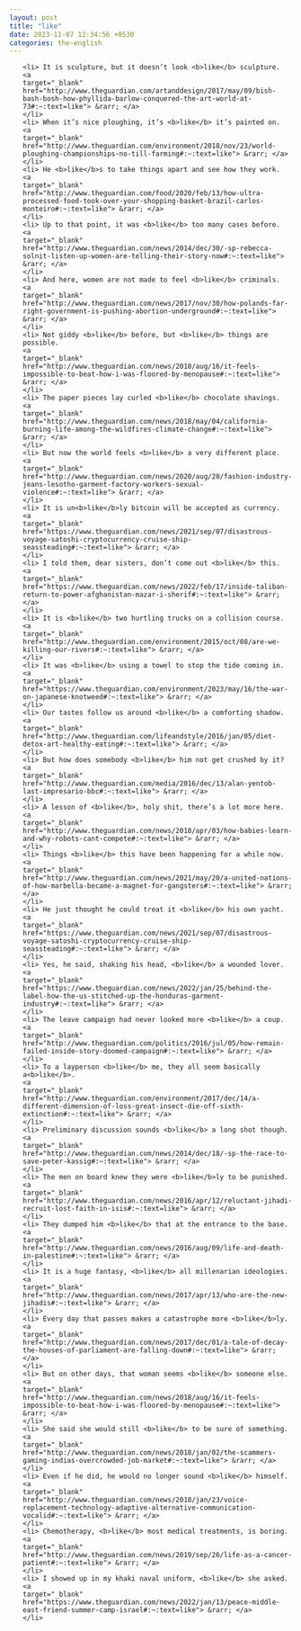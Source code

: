 ```yaml
---
layout: post
title: "like"
date: 2023-11-07 12:34:56 +0530
categories: the-english
---
```

<ol>

    <li> It is sculpture, but it doesn’t look <b>like</b> sculpture.
    <a 
    target="_blank" 
    href="http://www.theguardian.com/artanddesign/2017/may/09/bish-bash-bosh-how-phyllida-barlow-conquered-the-art-world-at-73#:~:text=like"> &rarr; </a>
    </li>
    <li> When it’s nice ploughing, it’s <b>like</b> it’s painted on.
    <a 
    target="_blank" 
    href="http://www.theguardian.com/environment/2018/nov/23/world-ploughing-championships-no-till-farming#:~:text=like"> &rarr; </a>
    </li>
    <li> He <b>like</b>s to take things apart and see how they work.
    <a 
    target="_blank" 
    href="http://www.theguardian.com/food/2020/feb/13/how-ultra-processed-food-took-over-your-shopping-basket-brazil-carlos-monteiro#:~:text=like"> &rarr; </a>
    </li>
    <li> Up to that point, it was <b>like</b> too many cases before.
    <a 
    target="_blank" 
    href="http://www.theguardian.com/news/2014/dec/30/-sp-rebecca-solnit-listen-up-women-are-telling-their-story-now#:~:text=like"> &rarr; </a>
    </li>
    <li> And here, women are not made to feel <b>like</b> criminals.
    <a 
    target="_blank" 
    href="http://www.theguardian.com/news/2017/nov/30/how-polands-far-right-government-is-pushing-abortion-underground#:~:text=like"> &rarr; </a>
    </li>
    <li> Not giddy <b>like</b> before, but <b>like</b> things are possible.
    <a 
    target="_blank" 
    href="http://www.theguardian.com/news/2018/aug/16/it-feels-impossible-to-beat-how-i-was-floored-by-menopause#:~:text=like"> &rarr; </a>
    </li>
    <li> The paper pieces lay curled <b>like</b> chocolate shavings.
    <a 
    target="_blank" 
    href="http://www.theguardian.com/news/2018/may/04/california-burning-life-among-the-wildfires-climate-change#:~:text=like"> &rarr; </a>
    </li>
    <li> But now the world feels <b>like</b> a very different place.
    <a 
    target="_blank" 
    href="http://www.theguardian.com/news/2020/aug/20/fashion-industry-jeans-lesotho-garment-factory-workers-sexual-violence#:~:text=like"> &rarr; </a>
    </li>
    <li> It is un<b>like</b>ly bitcoin will be accepted as currency.
    <a 
    target="_blank" 
    href="https://www.theguardian.com/news/2021/sep/07/disastrous-voyage-satoshi-cryptocurrency-cruise-ship-seassteading#:~:text=like"> &rarr; </a>
    </li>
    <li> I told them, dear sisters, don’t come out <b>like</b> this.
    <a 
    target="_blank" 
    href="https://www.theguardian.com/news/2022/feb/17/inside-taliban-return-to-power-afghanistan-mazar-i-sherif#:~:text=like"> &rarr; </a>
    </li>
    <li> It is <b>like</b> two hurtling trucks on a collision course.
    <a 
    target="_blank" 
    href="http://www.theguardian.com/environment/2015/oct/08/are-we-killing-our-rivers#:~:text=like"> &rarr; </a>
    </li>
    <li> It was <b>like</b> using a towel to stop the tide coming in.
    <a 
    target="_blank" 
    href="https://www.theguardian.com/environment/2023/may/16/the-war-on-japanese-knotweed#:~:text=like"> &rarr; </a>
    </li>
    <li> Our tastes follow us around <b>like</b> a comforting shadow.
    <a 
    target="_blank" 
    href="http://www.theguardian.com/lifeandstyle/2016/jan/05/diet-detox-art-healthy-eating#:~:text=like"> &rarr; </a>
    </li>
    <li> But how does somebody <b>like</b> him not get crushed by it?
    <a 
    target="_blank" 
    href="http://www.theguardian.com/media/2016/dec/13/alan-yentob-last-impresario-bbc#:~:text=like"> &rarr; </a>
    </li>
    <li> A lesson of <b>like</b>, holy shit, there’s a lot more here.
    <a 
    target="_blank" 
    href="http://www.theguardian.com/news/2018/apr/03/how-babies-learn-and-why-robots-cant-compete#:~:text=like"> &rarr; </a>
    </li>
    <li> Things <b>like</b> this have been happening for a while now.
    <a 
    target="_blank" 
    href="http://www.theguardian.com/news/2021/may/20/a-united-nations-of-how-marbella-became-a-magnet-for-gangsters#:~:text=like"> &rarr; </a>
    </li>
    <li> He just thought he could treat it <b>like</b> his own yacht.
    <a 
    target="_blank" 
    href="https://www.theguardian.com/news/2021/sep/07/disastrous-voyage-satoshi-cryptocurrency-cruise-ship-seassteading#:~:text=like"> &rarr; </a>
    </li>
    <li> Yes, he said, shaking his head, <b>like</b> a wounded lover.
    <a 
    target="_blank" 
    href="https://www.theguardian.com/news/2022/jan/25/behind-the-label-how-the-us-stitched-up-the-honduras-garment-industry#:~:text=like"> &rarr; </a>
    </li>
    <li> The leave campaign had never looked more <b>like</b> a coup.
    <a 
    target="_blank" 
    href="http://www.theguardian.com/politics/2016/jul/05/how-remain-failed-inside-story-doomed-campaign#:~:text=like"> &rarr; </a>
    </li>
    <li> To a layperson <b>like</b> me, they all seem basically a<b>like</b>.
    <a 
    target="_blank" 
    href="http://www.theguardian.com/environment/2017/dec/14/a-different-dimension-of-loss-great-insect-die-off-sixth-extinction#:~:text=like"> &rarr; </a>
    </li>
    <li> Preliminary discussion sounds <b>like</b> a long shot though.
    <a 
    target="_blank" 
    href="http://www.theguardian.com/news/2014/dec/18/-sp-the-race-to-save-peter-kassig#:~:text=like"> &rarr; </a>
    </li>
    <li> The men on board knew they were <b>like</b>ly to be punished.
    <a 
    target="_blank" 
    href="http://www.theguardian.com/news/2016/apr/12/reluctant-jihadi-recruit-lost-faith-in-isis#:~:text=like"> &rarr; </a>
    </li>
    <li> They dumped him <b>like</b> that at the entrance to the base.
    <a 
    target="_blank" 
    href="http://www.theguardian.com/news/2016/aug/09/life-and-death-in-palestine#:~:text=like"> &rarr; </a>
    </li>
    <li> It is a huge fantasy, <b>like</b> all millenarian ideologies.
    <a 
    target="_blank" 
    href="http://www.theguardian.com/news/2017/apr/13/who-are-the-new-jihadis#:~:text=like"> &rarr; </a>
    </li>
    <li> Every day that passes makes a catastrophe more <b>like</b>ly.
    <a 
    target="_blank" 
    href="http://www.theguardian.com/news/2017/dec/01/a-tale-of-decay-the-houses-of-parliament-are-falling-down#:~:text=like"> &rarr; </a>
    </li>
    <li> But on other days, that woman seems <b>like</b> someone else.
    <a 
    target="_blank" 
    href="http://www.theguardian.com/news/2018/aug/16/it-feels-impossible-to-beat-how-i-was-floored-by-menopause#:~:text=like"> &rarr; </a>
    </li>
    <li> She said she would still <b>like</b> to be sure of something.
    <a 
    target="_blank" 
    href="http://www.theguardian.com/news/2018/jan/02/the-scammers-gaming-indias-overcrowded-job-market#:~:text=like"> &rarr; </a>
    </li>
    <li> Even if he did, he would no longer sound <b>like</b> himself.
    <a 
    target="_blank" 
    href="http://www.theguardian.com/news/2018/jan/23/voice-replacement-technology-adaptive-alternative-communication-vocalid#:~:text=like"> &rarr; </a>
    </li>
    <li> Chemotherapy, <b>like</b> most medical treatments, is boring.
    <a 
    target="_blank" 
    href="http://www.theguardian.com/news/2019/sep/26/life-as-a-cancer-patient#:~:text=like"> &rarr; </a>
    </li>
    <li> I showed up in my khaki naval uniform, <b>like</b> she asked.
    <a 
    target="_blank" 
    href="https://www.theguardian.com/news/2022/jan/13/peace-middle-east-friend-summer-camp-israel#:~:text=like"> &rarr; </a>
    </li>